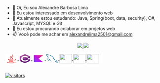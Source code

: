 - 👋 Oi, Eu sou Alexandre Barbosa Lima
- 👀 Eu estou interessado em desenvolvimento web
- 🌱 Atualmente estou estudando: Java, Spring(boot, data, security), C#, Javascript, MYSQL e Git
- 💞️ Eu estou procurando colaborar em projetos web
- 📫 Você pode me achar em alexandrelima2501@gmail.com

<div align="center">
  <a href="https://github.com/BarbosaLimaQB">
  <img height="180em" src="https://github-readme-stats.vercel.app/api?username=BarbosaLimaQB&show_icons=true&theme=dracula&include_all_commits=true&count_private=true"/>
  <img height="180em" src="https://github-readme-stats.vercel.app/api/top-langs/?username=BarbosaLimaQB&layout=compact&langs_count=7&theme=dracula"/>
</div>

<div style="display: inline_block"><br>
  <img align="center" alt="" height="30" width="40" src="https://raw.githubusercontent.com/devicons/devicon/master/icons/java/java-plain.svg">
  <img align="center" alt="" height="30" width="40" src="https://raw.githubusercontent.com/devicons/devicon/master/icons/csharp/csharp-original.svg">
  <img align="center" alt="" height="30" width="40" src="https://raw.githubusercontent.com/devicons/devicon/master/icons/kotlin/kotlin-original.svg">
  <img align="center" alt="" height="30" width="40" src="https://raw.githubusercontent.com/devicons/devicon/master/icons/mysql/mysql-plain.svg">
  <img align="center" alt="" height="30" width="40" src="https://cdn.jsdelivr.net/gh/devicons/devicon/icons/spring/spring-original.svg">
  <img align="center" alt="" height="30" width="40" src="https://cdn.jsdelivr.net/gh/devicons/devicon/icons/git/git-original.svg">
  <img align="center" alt="" height="30" width="40" src="https://cdn.jsdelivr.net/gh/devicons/devicon/icons/docker/docker-original.svg">
</div><br>

  ![visitors](https://visitor-badge.glitch.me/badge?page_id=84988147)
